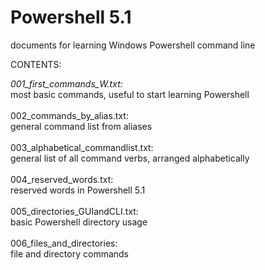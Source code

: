 # Powershell 5.1
documents for learning Windows Powershell command line

CONTENTS:

<i>001_first_commands_W.txt:</i><br>                  most basic commands, useful to start learning Powershell<br><br>
002_commands_by_alias.txt:<br>                 general command list from aliases<br><br>
003_alphabetical_commandlist.txt:<br>          general list of all command verbs, arranged alphabetically<br><br>
004_reserved_words.txt:<br>                    reserved words in Powershell 5.1<br><br>
005_directories_GUIandCLI.txt:<br>             basic Powershell directory usage<br><br>
006_files_and_directories:<br>                 file and directory commands<br><br>

